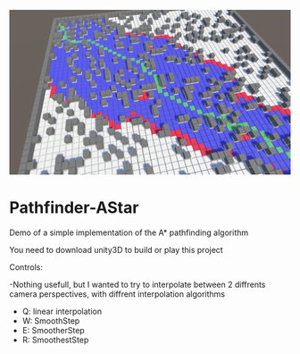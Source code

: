 ![Screen](Assets/ScreenShots/AStarScreenshot.jpg?raw=true "AStar")

# Pathfinder-AStar

Demo of a simple implementation of the A* pathfinding algorithm

You need to download unity3D to build or play this project

Controls:

-Nothing usefull, but I wanted to try to interpolate between 2 diffrents camera perspectives, with diffrent interpolation algorithms

- Q: linear interpolation
- W: SmoothStep
- E: SmootherStep
- R: SmoothestStep
